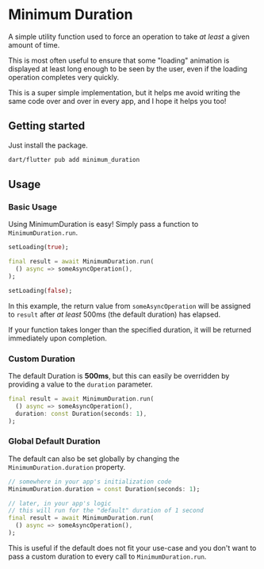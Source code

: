 # Minimum Duration

A simple utility function used to force an operation to take _at least_ a given amount of time.

This is most often useful to ensure that some "loading" animation is displayed at least long enough to be seen by the user, even if the loading operation completes very quickly.

This is a super simple implementation, but it helps me avoid writing the same code over and over in every app, and I hope it helps you too!


## Getting started

Just install the package.

```sh
dart/flutter pub add minimum_duration
```

## Usage

### Basic Usage

Using MinimumDuration is easy! Simply pass a function to `MinimumDuration.run`.

```dart
setLoading(true);

final result = await MinimumDuration.run(
  () async => someAsyncOperation(),
);

setLoading(false);
```

In this example, the return value from `someAsyncOperation` will be assigned to `result` after _at least_ 500ms (the default duration) has elapsed.

If your function takes longer than the specified duration, it will be returned immediately upon completion.

### Custom Duration

The default Duration is **500ms**, but this can easily be overridden by providing a value to the `duration` parameter.

```dart
final result = await MinimumDuration.run(
  () async => someAsyncOperation(),
  duration: const Duration(seconds: 1),
);
```

### Global Default Duration

The default can also be set globally by changing the `MinimumDuration.duration` property.

```dart
// somewhere in your app's initialization code
MinimumDuration.duration = const Duration(seconds: 1);

// later, in your app's logic
// this will run for the "default" duration of 1 second
final result = await MinimumDuration.run(
  () async => someAsyncOperation(),
);
```

This is useful if the default does not fit your use-case and you don't want to pass a custom duration to every call to `MinimumDuration.run`.